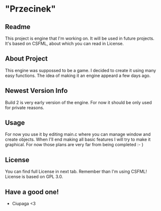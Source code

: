 # "Przecinek"
## Readme
This project is engine that I'm working on. It will be used in future projects. It's based on CSFML, about which you can read in License.
## About Project
This engine was suppossed to be a game. I decided to create it using many easy functions. The idea of making it an engine appeard a few days ago.
## Newest Version Info
Build 2 is very early version of the engine. For now it should be only used for private reasons.
## Usage
For now you use it by editing main.c where you can manage window and create objects. When I'll end making all basic features I will try to make it graphical. For now those plans are very far from being completed :- )
## License
You can find full License in next tab. Remember than I'm using CSFML! License is based on GPL 3.0.
## Have a good one!
- Ciupaga <3
